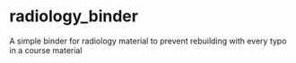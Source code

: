# radiology_binder
A simple binder for radiology material to prevent rebuilding with every typo in a course material
